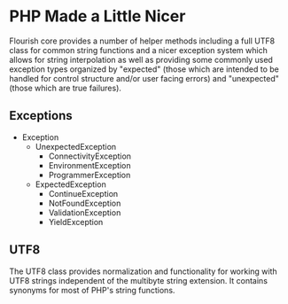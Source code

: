 PHP Made a Little Nicer
=======

Flourish core provides a number of helper methods including a full UTF8 class for common string
functions and a nicer exception system which allows for string interpolation as well as providing
some commonly used exception types organized by "expected" (those which are intended to be handled
for control structure and/or user facing errors) and "unexpected" (those which are true failures).

## Exceptions

- Exception
    - UnexpectedException
        - ConnectivityException
        - EnvironmentException
        - ProgrammerException
    - ExpectedException
        - ContinueException
        - NotFoundException
        - ValidationException
        - YieldException

## UTF8

The UTF8 class provides normalization and functionality for working with UTF8 strings independent
of the multibyte string extension.  It contains synonyms for most of PHP's string functions.
